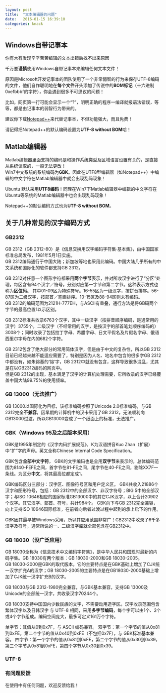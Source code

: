 ```yaml
---
layout: post
title:  "文本编辑器的问题"
date:   2016-01-15 16:39:10
categories: knack
---
```


## Windows自带记事本

你有木有发现辛辛苦苦编辑的文本出错后找不出来原因

千万要**谨慎**使用Windows自带记事本来编辑任何文本文件！

原因是Microsoft开发记事本的团队使用了一个非常弱智的行为来保存UTF-8编码的文件，他们自作聪明地在**每个文件**开头添加了传说中的**BOM标记**（十六进制0xefbbbf的字符），你会遇到很多不可思议的问题！  

比如，网页第一行可能会显示一个“?”，明明正确的程序一编译就报语法错误，等等，都是由记事本的弱智行为带来的。  

建议你下载[Notepad++](https://notepad-plus-plus.org/download/)来代替记事本，不但功能强大，而且免费！

请记得把Notepad++的默认编码设置为**UTF-8 without BOM**哈！

## Matlab编辑器

Matlab编辑器里面支持的编码是和操作系统类型及区域语言设置有关的，是直接从系统读取的，一般无法更改！  
Win7中文系统的系统编码为**GBK**。因此在UTF8型编辑器（如Notepad++）中编辑的中文字符在Matlab编辑器中就会出现乱码现象！  

Ubuntu 默认采用**UTF8编码**！同理在Win7下Matlab编辑器中编辑的中文字符在Ubuntu等系统的Matlab编辑器中也会出现乱码现象！
  
Notepad++的默认编码方式也为**UTF-8 without BOM**。  

## 关于几种常见的汉字编码方式
### GB2312
GB 2312（GB 2312-80）是《信息交换用汉字编码字符集·基本集》，由中国国家标准总局发布，1981年5月1日实施。  
GB 2312编码通行于中国大陆；新加坡等地也采用此编码。中国大陆几乎所有的中文系统和国际化的软件都支持GB 2312。

GB 2312对任意一个图形字符都采用**两个字节**表示，并对所收汉字进行了“分区”处理，每区含有94个汉字／符号，分别对应第一字节和第二字节。这种表示方式也称为**区位码**。
其中01-09区为特殊符号。16-55区为一级汉字，按拼音排序。56-87区为二级汉字，按部首／笔画排序。10-15区及88-94区则未有编码。  
GB 2312的编码范围为2121H-777EH，与ASCII有重叠，通行方法是将GB码两个字节的最高位置1以示区别。

GB 2312标准共收录6763个汉字，其中一级汉字（按拼音顺序编码，是通常用的汉字）3755个，二级汉字（不经常用的汉字，是按汉字的部首笔划顺序编码的）3008个；同时收录了包括拉丁字母、希腊字母、日文平假名及片假名字母、俄语西里尔字母在内的682个字符。

GB 2312包含了绝大部分的常用简体汉字，但是由于中文的复杂性，所以GB 2312目前已经越来越不能适应需要了，特别是因为人名、地名中包含的很多字GB 2312中都没有，如朱镕基的‘镕’字，GB 2312中就没有包含，这样导致很多混乱，尤其是在以GB2312编码的网页中。  
但是GB 2312的出现，基本满足了汉字的计算机处理需要，它所收录的汉字已经覆盖中国大陆99.75%的使用频率。

### GB 13000（无法推广）
GB 13000以国际化为目标，该标准编码参照了Unicode 2.0标准编码，与GB 2312完全**不兼容**，因早期的计算机中的汉卡采用了GB 2312，无法顺利向GB13000过渡，所以GB13000变成了一个纸面上的标准，无法推广。

### GBK（Windows 95及之后版本采用）
GBK是1995年制定的《汉字内码扩展规范》，K为汉语拼音Kuo Zhan（扩展）中“扩”字的声母。英文全称Chinese Internal Code Specification。

GBK包含**全部中文字符**， GBK的文字编码也是全用**双字节**来表示的，总体编码范围为8140-FEFE之间，首字节在81-FE之间，尾字节在40-FE之间，剔除XX7F一条线。为区分**中文**，将其最高位都定成1。

GBK编码区分三部分：汉字区、图像符号区和用户定义区。
GBK共收入21886个汉字和图形符号，包括：GB 2312中的全部汉字、非汉字符号；BIG 5中的全部汉字；与ISO 10646相应的国家标准GB13000中的其它CJK汉字，以上合计20902个汉字。其它汉字、部首、符号，共计984个。
GBK向下与GB 2312完全兼容，向上支持ISO 10646国际标准，在前者向后者过渡过程中起到的承上启下的作用。

GBK因其最早被Windows采用，所以其应用范围非常广！GB2312中收录了6千多汉字及符号，通常所说的一、二级汉字库就全部包含在GB2312中。

### GB 18030（没广泛应用）
GB 18030全称为《信息技术中文编码字符集》，是中华人民共和国现时最新的内码字集。GB 18030有两个版本：GB 18030-2000和GB 18030-2005。  
GB 18030-2000是GBK的取代版本，它的主要特点是在GBK基础上增加了CJK统一汉字扩充A的汉字；GB 18030-2005的主要特点是在GB18030-2000基础上增加了CJK统一汉字扩充B的汉字。

GB 18030与GB 2312-1980完全兼容，与GBK基本兼容，支持GB 13000及Unicode的全部统一汉字，共收录汉字70244个。  

GB 18030支持中国国内少数民族的文字，不需要动用造字区。汉字收录范围包含繁体汉字以及日韩汉字
与 UTF-8 相同，采用**多字节编码**，每个字可以由1个、2个或4个字节组成。编码空间庞大，最多可定义161万个字符。
 
单字节：其值从0到0x7F，与 ASCII 编码兼容。
双字节：第一个字节的值从0x81到0xFE，第二个字节的值从0x40到0xFE（不包括0x7F），与 GBK标准基本兼容。
四字节：第一个字节的值从0x81到0xFE，第二个字节的值从0x30到0x39，第三个字节从0x81到0xFE，第四个字节从0x30到0x39。



### UTF-8

### 有问题反馈
在使用中有任何问题，欢迎反馈给我！
